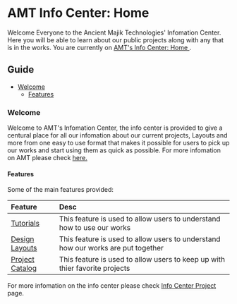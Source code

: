 [Page Current]:https://github.com/Ancient-Majik-Tech/AMT-Info-Center

[Sec Welcome]:https://github.com/Ancient-Majik-Tech/AMT-Info-Center#welcome
[Sec Features]:https://github.com/Ancient-Majik-Tech/AMT-Info-Center#features

[Page CompanyHome]:https://github.com/Ancient-Majik-Tech/AMT-Info-Center/blob/main/Company/AMT%20Home.md
[Page CenterProj]:https://github.com/Ancient-Majik-Tech/AMT-Info-Center/blob/main/Projects/Social/Info%20Center/AMT%20Info%20Center.md

[Page Tutorials]:https://github.com/Ancient-Majik-Tech/AMT-Info-Center/blob/main/Tutorials/Tutorials%20Home.md
[Page ProjectsHome]:https://github.com/Ancient-Majik-Tech/AMT-Info-Center/blob/main/Projects/Projects%20Home.md
[Page Design]:https://github.com/Ancient-Majik-Tech/AMT-Info-Center/blob/main/Design/Design%20Layouts%20Home.md

# AMT Info Center: Home

Welcome Everyone to the Ancient Majik Technologies' Infomation Center. Here you will be able to learn about our public projects along with any that is in the works. You are currently on [AMT's Info Center: Home ][Page Current].

## Guide
- [Welcome][Sec Welcome]
	- [Features][Sec Features]



### **Welcome**

Welcome to AMT's Infomation Center, the info center is provided to give a centural place for all our infomation about our current projects, Layouts and more from one easy to use format that makes it possible for users to pick up our works and start using them as quick as possible. For more infomation on AMT please check [here.][Page CompanyHome]

#### **Features**

Some of the main features provided:

|Feature|Desc|
|:---|:---|
|[Tutorials][Page Tutorials]|This feature is used to allow users to understand how to use our works|
|[Design Layouts][Page Design]|This feature is used to allow users to understand how our works are put together|
|[Project Catalog][Page ProjectsHome]|This feature is used to allow users to keep up with thier favorite projects|

For more infomation on the info center please check [Info Center Project][Page CenterProj] page.